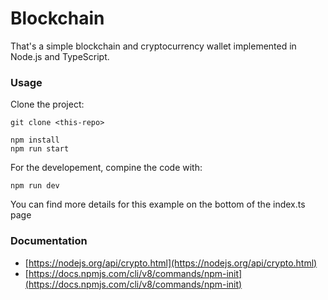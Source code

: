 # Blockchain

That's a simple blockchain and cryptocurrency wallet implemented in Node.js and TypeScript.

### Usage

Clone the project:
```
git clone <this-repo>

npm install
npm run start
```
For the developement, compine the code with:

```
npm run dev
```

You can find more details for this example on the bottom of the index.ts page

### Documentation

- [https://nodejs.org/api/crypto.html](https://nodejs.org/api/crypto.html)
- [https://docs.npmjs.com/cli/v8/commands/npm-init](https://docs.npmjs.com/cli/v8/commands/npm-init)


